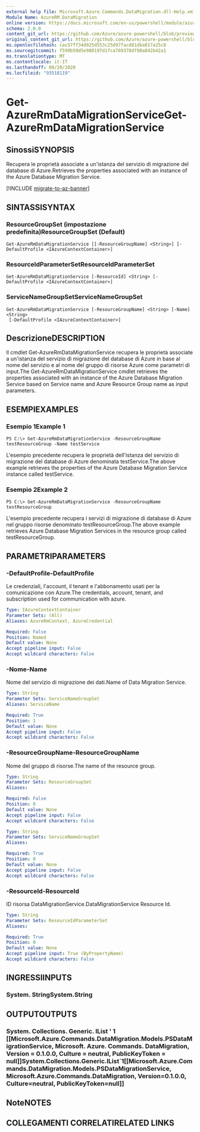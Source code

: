 ```yaml
---
external help file: Microsoft.Azure.Commands.DataMigration.dll-Help.xml
Module Name: AzureRM.DataMigration
online version: https://docs.microsoft.com/en-us/powershell/module/azurerm.datamigration/get-azurermdatamigrationservice
schema: 2.0.0
content_git_url: https://github.com/Azure/azure-powershell/blob/preview/src/ResourceManager/DataMigration/Commands.DataMigration/help/Get-AzureRmDataMigrationService.md
original_content_git_url: https://github.com/Azure/azure-powershell/blob/preview/src/ResourceManager/DataMigration/Commands.DataMigration/help/Get-AzureRmDataMigrationService.md
ms.openlocfilehash: cac57ff34d925d553c25d97facd81dba017a25c8
ms.sourcegitcommit: f599b50d5e980197d1fca769378df90a842b42a1
ms.translationtype: MT
ms.contentlocale: it-IT
ms.lasthandoff: 08/20/2020
ms.locfileid: "93518119"
---
```

# <span data-ttu-id="c49c2-101">Get-AzureRmDataMigrationService</span><span class="sxs-lookup"><span data-stu-id="c49c2-101">Get-AzureRmDataMigrationService</span></span>

## <span data-ttu-id="c49c2-102">Sinossi</span><span class="sxs-lookup"><span data-stu-id="c49c2-102">SYNOPSIS</span></span>
<span data-ttu-id="c49c2-103">Recupera le proprietà associate a un'istanza del servizio di migrazione del database di Azure.</span><span class="sxs-lookup"><span data-stu-id="c49c2-103">Retrieves the properties associated with an instance of the Azure Database Migration Service.</span></span> 

[!INCLUDE [migrate-to-az-banner](../../includes/migrate-to-az-banner.md)]

## <span data-ttu-id="c49c2-104">SINTASSI</span><span class="sxs-lookup"><span data-stu-id="c49c2-104">SYNTAX</span></span>

### <span data-ttu-id="c49c2-105">ResourceGroupSet (impostazione predefinita)</span><span class="sxs-lookup"><span data-stu-id="c49c2-105">ResourceGroupSet (Default)</span></span>
```
Get-AzureRmDataMigrationService [[-ResourceGroupName] <String>] [-DefaultProfile <IAzureContextContainer>]
```

### <span data-ttu-id="c49c2-106">ResourceIdParameterSet</span><span class="sxs-lookup"><span data-stu-id="c49c2-106">ResourceIdParameterSet</span></span>
```
Get-AzureRmDataMigrationService [-ResourceId] <String> [-DefaultProfile <IAzureContextContainer>]
```

### <span data-ttu-id="c49c2-107">ServiceNameGroupSet</span><span class="sxs-lookup"><span data-stu-id="c49c2-107">ServiceNameGroupSet</span></span>
```
Get-AzureRmDataMigrationService [-ResourceGroupName] <String> [-Name] <String>
 [-DefaultProfile <IAzureContextContainer>]
```
## <span data-ttu-id="c49c2-108">Descrizione</span><span class="sxs-lookup"><span data-stu-id="c49c2-108">DESCRIPTION</span></span>
<span data-ttu-id="c49c2-109">Il cmdlet Get-AzureRmDataMigrationService recupera le proprietà associate a un'istanza del servizio di migrazione del database di Azure in base al nome del servizio e al nome del gruppo di risorse Azure come parametri di input.</span><span class="sxs-lookup"><span data-stu-id="c49c2-109">The Get-AzureRmDataMigrationService cmdlet retrieves the properties associated with an instance of the Azure Database Migration Service based on Service name and Azure Resource Group name as input parameters.</span></span> 

## <span data-ttu-id="c49c2-110">ESEMPI</span><span class="sxs-lookup"><span data-stu-id="c49c2-110">EXAMPLES</span></span>

### <span data-ttu-id="c49c2-111">Esempio 1</span><span class="sxs-lookup"><span data-stu-id="c49c2-111">Example 1</span></span>
```
PS C:\> Get-AzureRmDataMigrationService -ResourceGroupName testResourceGroup -Name testService
```

<span data-ttu-id="c49c2-112">L'esempio precedente recupera le proprietà dell'istanza del servizio di migrazione del database di Azure denominata testService.</span><span class="sxs-lookup"><span data-stu-id="c49c2-112">The above example retrieves the properties of the Azure Database Migration Service instance called testService.</span></span> 

### <span data-ttu-id="c49c2-113">Esempio 2</span><span class="sxs-lookup"><span data-stu-id="c49c2-113">Example 2</span></span>
```
PS C:\> Get-AzureRmDataMigrationService -ResourceGroupName testResourceGroup 
```

<span data-ttu-id="c49c2-114">L'esempio precedente recupera i servizi di migrazione di database di Azure nel gruppo risorse denominato testResourceGroup.</span><span class="sxs-lookup"><span data-stu-id="c49c2-114">The above example retrieves Azure Database Migration Services in the resource group called testResourceGroup.</span></span> 

## <span data-ttu-id="c49c2-115">PARAMETRI</span><span class="sxs-lookup"><span data-stu-id="c49c2-115">PARAMETERS</span></span>

### <span data-ttu-id="c49c2-116">-DefaultProfile</span><span class="sxs-lookup"><span data-stu-id="c49c2-116">-DefaultProfile</span></span>
<span data-ttu-id="c49c2-117">Le credenziali, l'account, il tenant e l'abbonamento usati per la comunicazione con Azure.</span><span class="sxs-lookup"><span data-stu-id="c49c2-117">The credentials, account, tenant, and subscription used for communication with azure.</span></span>

```yaml
Type: IAzureContextContainer
Parameter Sets: (All)
Aliases: AzureRmContext, AzureCredential

Required: False
Position: Named
Default value: None
Accept pipeline input: False
Accept wildcard characters: False
```

### <span data-ttu-id="c49c2-118">-Nome</span><span class="sxs-lookup"><span data-stu-id="c49c2-118">-Name</span></span>
<span data-ttu-id="c49c2-119">Nome del servizio di migrazione dei dati.</span><span class="sxs-lookup"><span data-stu-id="c49c2-119">Name of Data Migration Service.</span></span>

```yaml
Type: String
Parameter Sets: ServiceNameGroupSet
Aliases: ServiceName

Required: True
Position: 1
Default value: None
Accept pipeline input: False
Accept wildcard characters: False
```

### <span data-ttu-id="c49c2-120">-ResourceGroupName</span><span class="sxs-lookup"><span data-stu-id="c49c2-120">-ResourceGroupName</span></span>
<span data-ttu-id="c49c2-121">Nome del gruppo di risorse.</span><span class="sxs-lookup"><span data-stu-id="c49c2-121">The name of the resource group.</span></span>

```yaml
Type: String
Parameter Sets: ResourceGroupSet
Aliases: 

Required: False
Position: 0
Default value: None
Accept pipeline input: False
Accept wildcard characters: False
```

```yaml
Type: String
Parameter Sets: ServiceNameGroupSet
Aliases: 

Required: True
Position: 0
Default value: None
Accept pipeline input: False
Accept wildcard characters: False
```

### <span data-ttu-id="c49c2-122">-ResourceId</span><span class="sxs-lookup"><span data-stu-id="c49c2-122">-ResourceId</span></span>
<span data-ttu-id="c49c2-123">ID risorsa DataMigrationService.</span><span class="sxs-lookup"><span data-stu-id="c49c2-123">DataMigrationService Resource Id.</span></span>

```yaml
Type: String
Parameter Sets: ResourceIdParameterSet
Aliases: 

Required: True
Position: 0
Default value: None
Accept pipeline input: True (ByPropertyName)
Accept wildcard characters: False
```

## <span data-ttu-id="c49c2-124">INGRESSI</span><span class="sxs-lookup"><span data-stu-id="c49c2-124">INPUTS</span></span>

### <span data-ttu-id="c49c2-125">System. String</span><span class="sxs-lookup"><span data-stu-id="c49c2-125">System.String</span></span>


## <span data-ttu-id="c49c2-126">OUTPUT</span><span class="sxs-lookup"><span data-stu-id="c49c2-126">OUTPUTS</span></span>

### <span data-ttu-id="c49c2-127">System. Collections. Generic. IList ' 1 [[Microsoft.Azure.Commands.DataMigration.Models.PSDataMigrationService, Microsoft. Azure. Commands. DataMigration, Version = 0.1.0.0, Culture = neutral, PublicKeyToken = null]]</span><span class="sxs-lookup"><span data-stu-id="c49c2-127">System.Collections.Generic.IList\`1[[Microsoft.Azure.Commands.DataMigration.Models.PSDataMigrationService, Microsoft.Azure.Commands.DataMigration, Version=0.1.0.0, Culture=neutral, PublicKeyToken=null]]</span></span>


## <span data-ttu-id="c49c2-128">Note</span><span class="sxs-lookup"><span data-stu-id="c49c2-128">NOTES</span></span>

## <span data-ttu-id="c49c2-129">COLLEGAMENTI CORRELATI</span><span class="sxs-lookup"><span data-stu-id="c49c2-129">RELATED LINKS</span></span>





